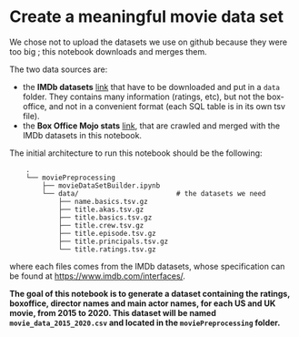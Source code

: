 # Create a meaningful movie data set
We chose not to upload the datasets we use on github because they were too big ; this notebook downloads and merges them.

The two data sources are:
- the **IMDb datasets** [link](https://datasets.imdbws.com/) that have to be downloaded and put in a `data` folder. They contains many information (ratings, etc), but not the box-office, and not in a convenient format (each SQL table is in its own tsv file).
- the **Box Office Mojo stats** [link](https://www.boxofficemojo.com/year/), that are crawled and merged with the IMDb datasets in this notebook.

The initial architecture to run this notebook should be the following:
```
    .
    └── moviePreprocessing
        ├── movieDataSetBuilder.ipynb
        └── data/                        # the datasets we need
            ├── name.basics.tsv.gz
            ├── title.akas.tsv.gz
            ├── title.basics.tsv.gz
            ├── title.crew.tsv.gz
            ├── title.episode.tsv.gz
            ├── title.principals.tsv.gz
            └── title.ratings.tsv.gz
```
where each files comes from the IMDb datasets, whose specification can be found at https://www.imdb.com/interfaces/.

**The goal of this notebook is to generate a dataset containing the ratings, boxoffice, director names and main actor names, for each US and UK movie, from 2015 to 2020. This dataset will be named `movie_data_2015_2020.csv` and located in the `moviePreprocessing` folder.**
